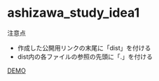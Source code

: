 ﻿# ashizawa_study_idea1

注意点
- 作成した公開用リンクの末尾に「dist」を付ける
- dist内の各ファイルの参照の先頭に「.」を付ける

[DEMO](https://yusukeashizawa.github.io/ashizawa_study_idea1/dist/)
